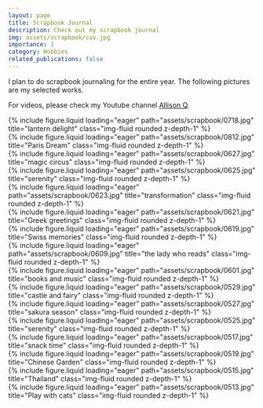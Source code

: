 ```yaml
---
layout: page
title: Scrapbook Journal
description: Check out my scrapbook journal
img: assets/scrapbook/cov.jpg
importance: 1
category: Hobbies
related_publications: false
---
```


I plan to do scrapbook journaling for the entire year. The following pictures are my selected works.


For videos, please check my Youtube channel [Allison Q](https://www.youtube.com/shorts/B4mi-J1HSVo).


<!-- // -->
<!-- // -->

<div class="row">
    <div class="col-sm mt-3 mt-md-0">
        {% include figure.liquid loading="eager" path="assets/scrapbook/0718.jpg" title="lantern delight" class="img-fluid rounded z-depth-1" %}
    </div>
</div>

<div class="row">
    <div class="col-sm-6 mt-3 mt-md-0">
        {% include figure.liquid loading="eager" path="assets/scrapbook/0812.jpg" title="Paris Dream" class="img-fluid rounded z-depth-1" %}
    </div>
    <div class="col-sm-6 mt-3 mt-md-0">
        {% include figure.liquid loading="eager" path="assets/scrapbook/0627.jpg" title="magic circus" class="img-fluid rounded z-depth-1" %}
    </div>
</div>


<div class="row">
    <div class="col-sm-6 mt-3 mt-md-0">
        {% include figure.liquid loading="eager" path="assets/scrapbook/0625.jpg" title="serenity" class="img-fluid rounded z-depth-1" %}
    </div>
    <div class="col-sm-6 mt-3 mt-md-0">
        {% include figure.liquid loading="eager" path="assets/scrapbook/0623.jpg" title="transformation" class="img-fluid rounded z-depth-1" %}
    </div>
</div>




<div class="row">
    <div class="col-sm-6 mt-3 mt-md-0">
        {% include figure.liquid loading="eager" path="assets/scrapbook/0621.jpg" title="Greek greetings" class="img-fluid rounded z-depth-1" %}
    </div>
    <div class="col-sm-6 mt-3 mt-md-0">
        {% include figure.liquid loading="eager" path="assets/scrapbook/0619.jpg" title="Swiss memories" class="img-fluid rounded z-depth-1" %}
    </div>
</div>




<div class="row">
    <div class="col-sm-6 mt-3 mt-md-0">
        {% include figure.liquid loading="eager" path="assets/scrapbook/0609.jpg" title="the lady who reads" class="img-fluid rounded z-depth-1" %}
    </div>
    <div class="col-sm-6 mt-3 mt-md-0">
        {% include figure.liquid loading="eager" path="assets/scrapbook/0601.jpg" title="books and music" class="img-fluid rounded z-depth-1" %}
    </div>
</div>



<div class="row">
    <div class="col-sm-6 mt-3 mt-md-0">
        {% include figure.liquid loading="eager" path="assets/scrapbook/0529.jpg" title="castle and fairy" class="img-fluid rounded z-depth-1" %}
    </div>
    <div class="col-sm-6 mt-3 mt-md-0">
        {% include figure.liquid loading="eager" path="assets/scrapbook/0527.jpg" title="sakura season" class="img-fluid rounded z-depth-1" %}
    </div>
</div>

<div class="row">
    <div class="col-sm-6 mt-3 mt-md-0">
        {% include figure.liquid loading="eager" path="assets/scrapbook/0525.jpg" title="serenity" class="img-fluid rounded z-depth-1" %}
    </div>
    <div class="col-sm-6 mt-3 mt-md-0">
        {% include figure.liquid loading="eager" path="assets/scrapbook/0517.jpg" title="snack time" class="img-fluid rounded z-depth-1" %}
    </div>
</div>

<div class="row">
    <div class="col-sm mt-3 mt-md-0">
        {% include figure.liquid loading="eager" path="assets/scrapbook/0519.jpg" title="Chinese Garden" class="img-fluid rounded z-depth-1" %}
    </div>
</div>


<div class="row">
    <div class="col-sm-6 mt-3 mt-md-0">
        {% include figure.liquid loading="eager" path="assets/scrapbook/0515.jpg" title="Thailand" class="img-fluid rounded z-depth-1" %}
    </div>
    <div class="col-sm-6 mt-3 mt-md-0">
        {% include figure.liquid loading="eager" path="assets/scrapbook/0513.jpg" title="Play with cats" class="img-fluid rounded z-depth-1" %}
    </div>
</div>



